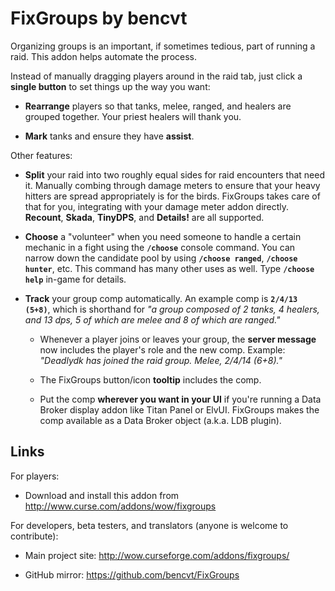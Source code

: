 # FixGroups by bencvt

Organizing groups is an important, if sometimes tedious, part of running a raid. This addon helps automate the process.

Instead of manually dragging players around in the raid tab, just click a **single button** to set things up the way you want:

 * **Rearrange** players so that tanks, melee, ranged, and healers are grouped together. Your priest healers will thank you.

 * **Mark** tanks and ensure they have **assist**.

Other features:

 * **Split** your raid into two roughly equal sides for raid encounters that need it. Manually combing through damage meters to ensure that your heavy hitters are spread appropriately is for the birds. FixGroups takes care of that for you, integrating with your damage meter addon directly. **Recount**, **Skada**, **TinyDPS**, and **Details!** are all supported.

 * **Choose** a "volunteer" when you need someone to handle a certain mechanic in a fight using the **`/choose`** console command. You can narrow down the candidate pool by using **`/choose ranged`**, **`/choose hunter`**, etc. This command has many other uses as well. Type **`/choose help`** in-game for details.

 * **Track** your group comp automatically. An example comp is **`2/4/13 (5+8)`**, which is shorthand for *"a group composed of 2 tanks, 4 healers, and 13 dps, 5 of which are melee and 8 of which are ranged."*

   * Whenever a player joins or leaves your group, the **server message** now includes the player's role and the new comp. Example: *"Deadlydk has joined the raid group. Melee, 2/4/14 (6+8)."*

   * The FixGroups button/icon **tooltip** includes the comp.

   * Put the comp **wherever you want in your UI** if you're running a Data Broker display addon like Titan Panel or ElvUI. FixGroups makes the comp available as a Data Broker object (a.k.a. LDB plugin).

## Links

For players:

 * Download and install this addon from http://www.curse.com/addons/wow/fixgroups

For developers, beta testers, and translators (anyone is welcome to contribute):

 * Main project site: http://wow.curseforge.com/addons/fixgroups/

 * GitHub mirror: https://github.com/bencvt/FixGroups
